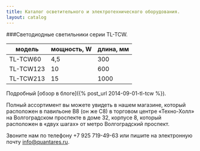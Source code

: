 ```yaml
---
title: Каталог осветительного и электротехнического оборудования.
layout: catalog
---
```


###Светодиодные светильники серии TL-TCW.

| модель | мощность, W | длина, мм |
| - | - | - |
| TL-TCW60 | 4,5 | 300 |
| TL-TCW123 | 10 | 600 |
| TL-TCW213 | 15 | 1000 |

Подробный [обзор в блоге]({% post_url 2014-09-01-tl-tcw %}).

Полный ассортимент вы можете увидеть в нашем магазине, который расположен в павильоне B8 (он же C8) в торговом центре «Техно-Холл» на Волгоградском проспекте в доме 32, корпусе 8, который расположен в «двух шагах» от метро Волгоградский проспект.

Звоните нам по телефону +7 925 719-49-63 или пишите на электронную почту [info@quantares.ru](mailto:info@quantares.ru).
